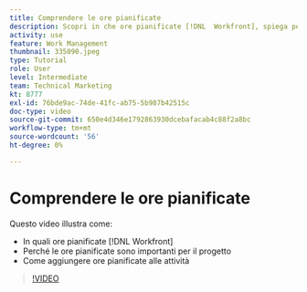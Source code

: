 ```yaml
---
title: Comprendere le ore pianificate
description: Scopri in che ore pianificate [!DNL  Workfront], spiega perché le ore pianificate sono importanti per il progetto e come aggiungere alle attività le ore pianificate.
activity: use
feature: Work Management
thumbnail: 335090.jpeg
type: Tutorial
role: User
level: Intermediate
team: Technical Marketing
kt: 8777
exl-id: 76bde9ac-74de-41fc-ab75-5b987b42515c
doc-type: video
source-git-commit: 650e4d346e1792863930dcebafacab4c88f2a8bc
workflow-type: tm+mt
source-wordcount: '56'
ht-degree: 0%

---
```


# Comprendere le ore pianificate

Questo video illustra come:

* In quali ore pianificate [!DNL  Workfront]
* Perché le ore pianificate sono importanti per il progetto
* Come aggiungere ore pianificate alle attività

>[!VIDEO](https://video.tv.adobe.com/v/335090/?quality=12&learn=on)


<!---
learn more urls:
Overview of task duration and duration type
Planned hours overview
--->
